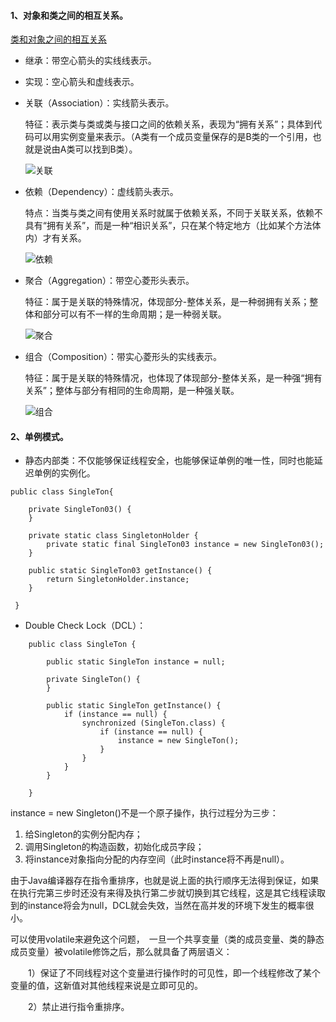 #### 1、对象和类之间的相互关系。
[类和对象之间的相互关系](http://www.cnblogs.com/duanxz/archive/2012/06/13/2547801.html)
- 继承：带空心箭头的实线线表示。
- 实现：空心箭头和虚线表示。
- 关联（Association）：实线箭头表示。   

   特征：表示类与类或类与接口之间的依赖关系，表现为“拥有关系”；具体到代码可以用实例变量来表示。（A类有一个成员变量保存的是B类的一个引用，也就是说由A类可以找到B类）。
   
   ![关联](https://github.com/chen-eugene/Interview/blob/master/image/1537194464(1).png)
   
- 依赖（Dependency）：虚线箭头表示。    

  特点：当类与类之间有使用关系时就属于依赖关系，不同于关联关系，依赖不具有“拥有关系”，而是一种“相识关系”，只在某个特定地方（比如某个方法体内）才有关系。
  
   ![依赖](https://github.com/chen-eugene/Interview/blob/master/image/1537194978(1).png)
  
- 聚合（Aggregation）：带空心菱形头表示。    

  特征：属于是关联的特殊情况，体现部分-整体关系，是一种弱拥有关系；整体和部分可以有不一样的生命周期；是一种弱关联。
  
  ![聚合](https://github.com/chen-eugene/Interview/blob/master/image/1537195015(1).png)
  
- 组合（Composition）：带实心菱形头的实线表示。    

  特征：属于是关联的特殊情况，也体现了体现部分-整体关系，是一种强“拥有关系”；整体与部分有相同的生命周期，是一种强关联。
  
  ![组合](https://github.com/chen-eugene/Interview/blob/master/image/1537195039(1).png)

#### 2、单例模式。
- 静态内部类：不仅能够保证线程安全，也能够保证单例的唯一性，同时也能延迟单例的实例化。
```
public class SingleTon{

    private SingleTon03() {
    }
 
    private static class SingletonHolder {
        private static final SingleTon03 instance = new SingleTon03();
    }
 
    public static SingleTon03 getInstance() {
        return SingletonHolder.instance;
    }
 
 }
  ```
- Double Check Lock（DCL）：
```
    public class SingleTon {

        public static SingleTon instance = null;

        private SingleTon() {
        }

        public static SingleTon getInstance() {
            if (instance == null) {
                synchronized (SingleTon.class) {
                    if (instance == null) {
                        instance = new SingleTon();
                    }
                }
            }
        }

    }
```
  instance = new Singleton()不是一个原子操作，执行过程分为三步：
 1. 给Singleton的实例分配内存；
 2. 调用Singleton的构造函数，初始化成员字段；
 3. 将instance对象指向分配的内存空间（此时instance将不再是null）。

由于Java编译器存在指令重排序，也就是说上面的执行顺序无法得到保证，如果在执行完第三步时还没有来得及执行第二步就切换到其它线程，这是其它线程读取到的instance将会为null，DCL就会失效，当然在高并发的环境下发生的概率很小。

可以使用volatile来避免这个问题，　一旦一个共享变量（类的成员变量、类的静态成员变量）被volatile修饰之后，那么就具备了两层语义：

　　1）保证了不同线程对这个变量进行操作时的可见性，即一个线程修改了某个变量的值，这新值对其他线程来说是立即可见的。

　　2）禁止进行指令重排序。
